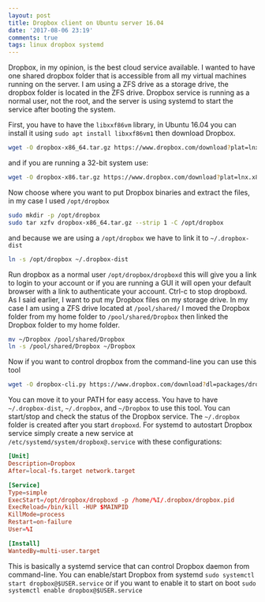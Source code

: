 ```yaml
---
layout: post
title: Dropbox client on Ubuntu server 16.04
date: '2017-08-06 23:19'
comments: true
tags: linux dropbox systemd
---
```


Dropbox, in my opinion, is the best cloud service available. I wanted to have one shared dropbox folder that is accessible from all my virtual machines running on the server. I am using a ZFS drive as a storage drive, the dropbox folder is located in the ZFS drive. Dropbox service is running as a normal user, not the root, and the server is using systemd to start the service after booting the system.

First, you have to have the `libxxf86vm` library, in Ubuntu 16.04 you can install it using `sudo apt install libxxf86vm1` then download Dropbox.
```sh
wget -O dropbox-x86_64.tar.gz https://www.dropbox.com/download?plat=lnx.x86_64
```
and if you are running a 32-bit system use:
```sh
wget -O dropbox-x86.tar.gz https://www.dropbox.com/download?plat=lnx.x86
```

Now choose where you want to put Dropbox binaries and extract the files, in my case I used `/opt/dropbox`
```sh
sudo mkdir -p /opt/dropbox
sudo tar xzfv dropbox-x86_64.tar.gz --strip 1 -C /opt/dropbox
```
and because we are using a `/opt/dropbox` we have to link it to `~/.dropbox-dist`
```sh
ln -s /opt/dropbox ~/.dropbox-dist
```

Run dropbox as a normal user `/opt/dropbox/dropboxd` this will give you a link to login to your account or if you are running a GUI it will open your default browser with a link to authenticate your account. Ctrl-c to stop dropboxd.
As I said earlier, I want to put my Dropbox files on my storage drive. In my case I am using a ZFS drive located at `/pool/shared/` I moved the Dropbox folder from my home folder to `/pool/shared/Dropbox` then linked the Dropbox folder to my home folder.
```sh
mv ~/Dropbox /pool/shared/Dropbox
ln -s /pool/shared/Dropbox ~/Dropbox
```

Now if you want to control dropbox from the command-line you can use this tool
```sh
wget -O dropbox-cli.py https://www.dropbox.com/download?dl=packages/dropbox.py
```
You can move it to your PATH for easy access. You have to have `~/.dropbox-dist`, `~/.dropbox`, and `~/Dropbox` to use this tool. You can start/stop and check the status of the Dropbox service. The `~/.dropbox` folder is created after you start `dropboxd`.
For systemd to autostart Dropbox service simply create a new service at `/etc/systemd/system/dropbox@.service` with these configurations:
```conf
[Unit]
Description=Dropbox
After=local-fs.target network.target

[Service]
Type=simple
ExecStart=/opt/dropbox/dropboxd -p /home/%I/.dropbox/dropbox.pid
ExecReload=/bin/kill -HUP $MAINPID
KillMode=process
Restart=on-failure
User=%I

[Install]
WantedBy=multi-user.target
```
This is basically a systemd service that can control Dropbox daemon from command-line. You can enable/start Dropbox from systemd `sudo systemctl start dropbox@$USER.service` or if you want to enable it to start on boot `sudo systemctl enable dropbox@$USER.service`
